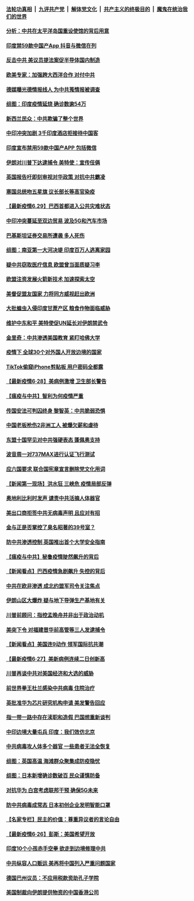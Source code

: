 ####  [法轮功真相](../../../../basic/blob/master/README.md?t=06301002) &nbsp;|&nbsp; [九评共产党](../../../../9ping.md/blob/master/README.md?t=06301002) &nbsp;|&nbsp; [解体党文化](../../../../jtdwh.md/blob/master/README.md?t=06301002)  &nbsp;|&nbsp; [共产主义的终极目的](../../../../gczydzjmd.md/blob/master/README.md?t=06301002) &nbsp;|&nbsp; [魔鬼在统治我们的世界](../../../../mgztzwmdsj.md/blob/master/README.md?t=06301002) 

#### [分析：中共在太平洋岛国重设使馆的背后用意](../pages/nsc418/n12220282.md?t=06301002) 

#### [印度禁59款中国产App 抖音与微信在列](../pages/nsc418/n12220539.md?t=06301002) 

#### [反击中共  美议员提法案促半导体国内制造](../pages/nsc418/n12220479.md?t=06301002) 

#### [欧美专家：加强跨大西洋合作 对付中共](../pages/nsc418/n12220420.md?t=06301002) 

#### [德媒曝光德情报线人 为中共蒐情报被调查](../pages/nsc418/n12219959.md?t=06301002) 

#### [组图：印度疫情延烧 确诊数逾54万](../pages/nsc418/n12219019.md?t=06301002) 

#### [新西兰民众：中共欺骗了整个世界](../pages/nsc418/n12219388.md?t=06301002) 

#### [中印冲突加剧 3千印度酒店拒接待中国客](../pages/nsc418/n12220108.md?t=06301002) 

#### [印度宣布禁用59款中国产APP 包括微信](../pages/nsc418/n12220183.md?t=06301002) 

#### [伊朗对川普下达逮捕令 美特使：宣传伎俩](../pages/nsc418/n12220063.md?t=06301002) 

#### [英国报告吁即刻审视对华政策 对抗中共霸凌](../pages/nsc418/n12220075.md?t=06301002) 

#### [塞国总统吻五星旗 议长部长等高官染疫](../pages/nsc418/n12219918.md?t=06301002) 

#### [【最新疫情6.29】巴西首都进入公共灾难状态](../pages/nsc418/n12215001.md?t=06301002) 

#### [中印冲突蔓延至双边贸易 波及5G和汽车市场](../pages/nsc418/n12219705.md?t=06301002) 

#### [巴基斯坦证券交易所遭袭 多人死伤](../pages/nsc418/n12219225.md?t=06301002) 

#### [组图：南亚第一大河决堤 印度百万人逃离家园](../pages/nsc418/n12219391.md?t=06301002) 

#### [疑中共窃取医疗信息 欧盟曾当面质疑习李](../pages/nsc418/n12219204.md?t=06301002) 

#### [欧盟注资发展火箭新技术 加速探索太空](../pages/nsc418/n12219018.md?t=06301002) 

#### [美督促盟友国家 力将同方威视赶出欧洲](../pages/nsc418/n12217695.md?t=06301002) 

#### [大批蝗虫入侵印度甘蔗产区 粮食作物面临威胁](../pages/nsc418/n12218835.md?t=06301002) 

#### [维护中东和平 美特使促UN延长对伊朗禁武令](../pages/nsc418/n12218609.md?t=06301002) 

#### [金里奇：中共渗透美国教育 紧盯哈佛大学](../pages/nsc418/n12217783.md?t=06301002) 

#### [疫情下 全球30个对外国人开放边境的国家](../pages/nsc418/n12205194.md?t=06301002) 

#### [TikTok偷窥iPhone剪贴板 用户密码全都露](../pages/nsc418/n12217947.md?t=06301002) 

#### [【最新疫情6·28】美病例激增 卫生部长警告](../pages/nsc418/n12212934.md?t=06301002) 

#### [【瘟疫与中共】智利为何疫情严重](../pages/nsc418/n12217721.md?t=06301002) 

#### [传国安法可判囚终身 黎智英：中共脆弱恐惧](../pages/nsc418/n12217544.md?t=06301002) 

#### [中国老板枪伤2非洲工人 被爆欠薪和虐待](../pages/nsc418/n12217591.md?t=06301002) 

#### [东盟十国罕见对中共强硬表态 蓬佩奥支持](../pages/nsc418/n12217571.md?t=06301002) 

#### [波音周一对737MAX进行认证飞行测试](../pages/nsc418/n12217519.md?t=06301002) 

#### [应六国要求 联合国宪章宣言删除党文化用词](../pages/nsc418/n12217477.md?t=06301002) 

#### [【新闻第一现场】洪水狂 三峡危 疫情局部反弹](../pages/nsc418/n12217350.md?t=06301002) 

#### [奥地利比利时发声  谴责中共活摘人体器官](../pages/nsc418/n12216554.md?t=06301002) 

#### [美出口商拒签中共无病毒声明 且应对有招](../pages/nsc418/n12216909.md?t=06301002) 

#### [金与正是否掌控了臭名昭著的39号室？](../pages/nsc418/n12217251.md?t=06301002) 

#### [防中共渗透控制 英国推出首个大学安全指南](../pages/nsc418/n12216751.md?t=06301002) 

#### [【瘟疫与中共】秘鲁疫情陡然飙升的背后](../pages/nsc418/n12216630.md?t=06301002) 

#### [【新闻看点】巴西疫情急剧飙升 失控的背后](../pages/nsc418/n12216291.md?t=06301002) 

#### [中共在欧非渗透 成北约盟军司令关注焦点](../pages/nsc418/n12216609.md?t=06301002) 

#### [伊朗山区大爆炸 疑与地下导弹生产基地有关](../pages/nsc418/n12216637.md?t=06301002) 

#### [川普前顾问：指控孟晚舟并非出于政治动机](../pages/nsc418/n12216532.md?t=06301002) 

#### [美突下令 对福建晋华前高管等三人发逮捕令](../pages/nsc418/n12216296.md?t=06301002) 

#### [【新闻看点】美国连9动作 领军国际抗共潮](../pages/nsc418/n12215121.md?t=06301002) 

#### [【最新疫情6·27】美新病例连续二日创新高](../pages/nsc418/n12215389.md?t=06301002) 

#### [川普再谈中共对美国经济和大选的威胁](../pages/nsc418/n12214917.md?t=06301002) 

#### [前世界拳王杜兰感染中共病毒 住院治疗](../pages/nsc418/n12214771.md?t=06301002) 

#### [英批准华为芯片研究机构申请 美发警告回应](../pages/nsc418/n12214643.md?t=06301002) 

#### [指一带一路中存在渎职和造假 巴国想重新谈判](../pages/nsc418/n12214599.md?t=06301002) 

#### [中印边境大量屯兵 印度：我们效仿北京](../pages/nsc418/n12214491.md?t=06301002) 

#### [中共病毒攻人体多个器官 一些患者无法全恢复](../pages/nsc418/n12214393.md?t=06301002) 

#### [组图：英国高温 海滩群众聚集成防疫隐忧](../pages/nsc418/n12213831.md?t=06301002) 

#### [组图：日本新增确诊数破百 民众谨慎防备](../pages/nsc418/n12214024.md?t=06301002) 

#### [对抗华为 白宫考虑联邦干预 确保5G未来](../pages/nsc418/n12214112.md?t=06301002) 

#### [防中共病毒成常态 日本初创企业发明智能口罩](../pages/nsc418/n12214107.md?t=06301002) 

#### [【名家专栏】民主的价值：尊重异议者的言论自由](../pages/nsc418/n12204163.md?t=06301002) 

#### [【最新疫情6·26】彭斯：美国希望开放](../pages/nsc418/n12213008.md?t=06301002) 

#### [印度10个小孩赤手空拳 欲走到边境修理中共](../pages/nsc418/n12213595.md?t=06301002) 

#### [中共纵容人口贩运 美再将中国列入严重问题国家](../pages/nsc418/n12213491.md?t=06301002) 

#### [德国巴州议员：不应用税款资助孔子学院](../pages/nsc418/n12213025.md?t=06301002) 

#### [美国制裁向伊朗提供物资的中国香港公司](../pages/nsc418/n12212790.md?t=06301002) 

